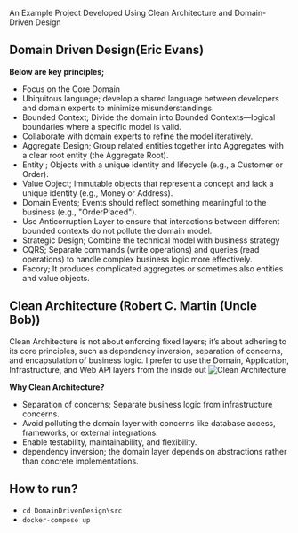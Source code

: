 An Example Project Developed Using Clean Architecture and Domain-Driven Design

## Domain Driven Design(Eric Evans)
**Below are key principles;**
- Focus on the Core Domain
- Ubiquitous language; develop a shared language between developers and domain experts to minimize misunderstandings.
- Bounded Context; Divide the domain into Bounded Contexts—logical boundaries where a specific model is valid.
- Collaborate with domain experts to refine the model iteratively.
- Aggregate Design; Group related entities together into Aggregates with a clear root entity (the Aggregate Root).
- Entity ; Objects with a unique identity and lifecycle (e.g., a Customer or Order).
- Value Object;  Immutable objects that represent a concept and lack a unique identity (e.g., Money or Address).
- Domain Events; Events should reflect something meaningful to the business (e.g., "OrderPlaced").
- Use Anticorruption Layer to ensure that interactions between different bounded contexts do not pollute the domain model.
- Strategic Design; Combine the technical model with business strategy
- CQRS; Separate commands (write operations) and queries (read operations) to handle complex business logic more effectively.
- Facory; It produces complicated aggregates or sometimes also entities and value objects. 

## Clean Architecture (Robert C. Martin (Uncle Bob))
Clean Architecture is not about enforcing fixed layers; it’s about adhering to its core principles, such as dependency inversion, separation of concerns, and encapsulation of business logic.
I prefer to use the Domain, Application, Infrastructure, and Web API layers from the inside out
![Clean Architecture](https://miro.medium.com/v2/resize:fit:751/0*SNw3dawnE8WhVkJb.png)
 
**Why Clean Architecture?**
- Separation of concerns; Separate business logic from infrastructure concerns.
- Avoid polluting the domain layer with concerns like database access, frameworks, or external integrations.
- Enable testability, maintainability, and flexibility.
- dependency inversion; the domain layer depends on abstractions rather than concrete implementations.

## How to run?
- `cd DomainDrivenDesign\src `
- `docker-compose up `

